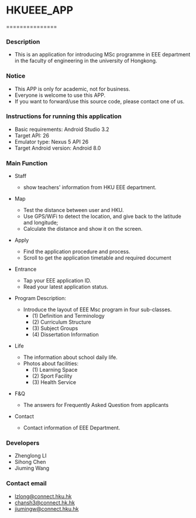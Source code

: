 # HKUEEE_APP
===============
### Description
- This is an application for introducing MSc programme in EEE department in the faculty of engineering in the university of Hongkong.

### Notice
- This APP is only for academic, not for business.
- Everyone is welcome to use this APP.
- If you want to forward/use this source code, please contact one of us.

### Instructions for running this application
- Basic requirements: Android Studio 3.2
- Target API: 26
- Emulator type: Nexus 5 API 26
- Target Android version: Android 8.0

### Main Function
- Staff
    - show teachers' information from HKU EEE 	        department.
	
- Map  
    - Test the distance between user and HKU.
    - Use GPS/WiFi to detect the location, and give back to the 	   latitude and longitude;
    - Calculate the distance and show it on the screen.

- Apply
    - Find the application procedure and process.
    - Scroll to get the application timetable and required document
   
- Entrance
    - Tap your EEE application ID.
    - Read your latest application status.
    
- Program Description:
    -  Introduce the layout of EEE Msc program in four sub-classes.
        - (1) Definition and Terminology
        - (2) Curriculum Structure
        - (3) Subject Groups
        - (4) Dissertation Information

- Life
    - The information about school daily life. 
    - Photos about facilities:
        - (1) Learning Space
        - (2) Sport Facility
        - (3) Health Service

- F&Q
    - The answers for Frequently Asked Question from 	applicants
	
- Contact
    - Contact information of EEE Department.
   
    
### Developers
- Zhenglong LI
- Sihong Chen
- Jiuming Wang

### Contact email
- lzlong@connect.hku.hk
- chansh3@connect.hk.hk
- jiumingw@connect.hku.hk
